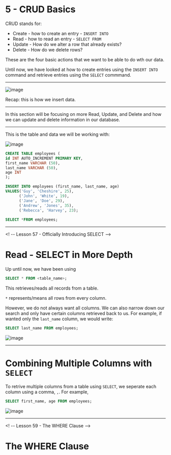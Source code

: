 # 5 - CRUD Basics

CRUD stands for:

* Create - how to create an entry - `INSERT INTO`
* Read - how to read an entry - `SELECT FROM `
* Update - How do we alter a row that already exists?
* Delete - How do we delete rows?

These are the four basic actions that we want to be able to do wth our data.

Until now, we have looked at how to create entries using the `INSERT INTO` command and retrieve entries using the `SELECT` commmand. 

---

![image](https://user-images.githubusercontent.com/107522496/206684867-25da807c-12f9-4b8e-b4cb-ae28eea31d07.png)

Recap: this is how we insert data.

---

In this section will be focusing on more Read, Update, and Delete and how we can update and delete information in our database. 

---

This is the table and data we will be working with:

![image](https://user-images.githubusercontent.com/107522496/206687025-cd037ef7-eba5-4c62-b0f0-b50315aa000a.png)

```sql
CREATE TABLE employees (
id INT AUTO_INCREMENT PRIMARY KEY,
first_name VARCHAR (50),
last_name VARCHAR (50),
age INT
);

INSERT INTO employees (first_name, last_name, age)
VALUES('Guy', 'Cheshire', 25),
	  ('John', 'White', 19),
      ('Jane', 'Doe', 29),
      ('Andrew', 'Jones', 35),
      ('Rebecca', 'Harvey', 23);
      
SELECT *FROM employees;
```

---
<! -- Lesson 57 - Officially Introducing SELECT --> 

# Read - SELECT in More Depth

Up until now, we have been using 

```sql
SELECT * FROM <table_name>;
```

This retrieves/reads all records from a table. 

`*` represents/means all rows from every column.

However, we do not always want all columns. We can also narrow down our search and only have certain columns retrieved back to us. For example, if wanted only the `last_name` column, we would write: 

```sql
SELECT last_name FROM employees;
```

![image](https://user-images.githubusercontent.com/107522496/206689364-4c4e70a6-e4cc-43b0-9db1-2c7ab12cf107.png)

---

# Combining Multiple Columns with `SELECT`

To retrive multiple columns from a table using `SELECT`, we seperate each column using a comma, `,`. For example, 


```sql
SELECT first_name, age FROM employees;
```

![image](https://user-images.githubusercontent.com/107522496/206689850-ad1aad5e-7a76-4b51-a063-14e0f7a20f33.png)

---

<! -- Lesson 59 - The WHERE Clause --> 

# The WHERE Clause 





















